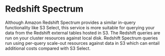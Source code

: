 # Redshift Spectrum

Although Amazon Redshift Spectrum provides a similar in-query functionality like S3 Select, this service is more suitable for querying your data from the Redshift external tables hosted in S3. The Redshift queries are run on your cluster resources against local disk. Redshift Spectrum queries run using per-query scale-out resources against data in S3 which can entail additional costs compared with S3 Select.
